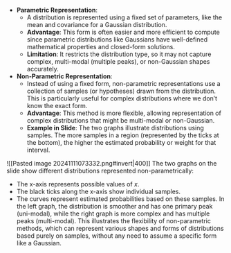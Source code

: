 - **Parametric Representation**:
    - A distribution is represented using a fixed set of parameters, like the mean and covariance for a Gaussian distribution.
    - **Advantage**: This form is often easier and more efficient to compute since parametric distributions like Gaussians have well-defined mathematical properties and closed-form solutions.
    - **Limitation**: It restricts the distribution type, so it may not capture complex, multi-modal (multiple peaks), or non-Gaussian shapes accurately.
- **Non-Parametric Representation**:
    - Instead of using a fixed form, non-parametric representations use a collection of samples (or hypotheses) drawn from the distribution. This is particularly useful for complex distributions where we don’t know the exact form.
    - **Advantage**: This method is more flexible, allowing representation of complex distributions that might be multi-modal or non-Gaussian.
    - **Example in Slide**: The two graphs illustrate distributions using samples. The more samples in a region (represented by the ticks at the bottom), the higher the estimated probability or weight for that interval.

![[Pasted image 20241111073332.png#invert|400]]
The two graphs on the slide show different distributions represented non-parametrically:
- The x-axis represents possible values of $x$.
- The black ticks along the x-axis show individual samples.
- The curves represent estimated probabilities based on these samples.
In the left graph, the distribution is smoother and has one primary peak (uni-modal), while the right graph is more complex and has multiple peaks (multi-modal). This illustrates the flexibility of non-parametric methods, which can represent various shapes and forms of distributions based purely on samples, without any need to assume a specific form like a Gaussian.